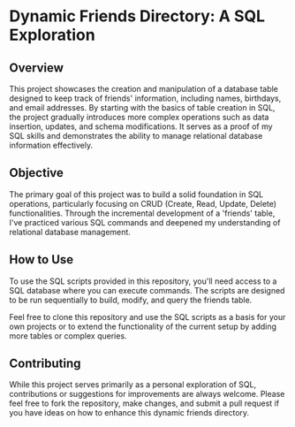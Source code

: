 # Dynamic Friends Directory: A SQL Exploration

## Overview
This project showcases the creation and manipulation of a database table designed to keep track of friends' information, including names, birthdays, and email addresses. By starting with the basics of table creation in SQL, the project gradually introduces more complex operations such as data insertion, updates, and schema modifications. It serves as a proof of my SQL skills and demonstrates the ability to manage relational database information effectively.

## Objective
The primary goal of this project was to build a solid foundation in SQL operations, particularly focusing on CRUD (Create, Read, Update, Delete) functionalities. Through the incremental development of a 'friends' table, I've practiced various SQL commands and deepened my understanding of relational database management.

## How to Use
To use the SQL scripts provided in this repository, you'll need access to a SQL database where you can execute commands. The scripts are designed to be run sequentially to build, modify, and query the friends table.

Feel free to clone this repository and use the SQL scripts as a basis for your own projects or to extend the functionality of the current setup by adding more tables or complex queries.

## Contributing
While this project serves primarily as a personal exploration of SQL, contributions or suggestions for improvements are always welcome. Please feel free to fork the repository, make changes, and submit a pull request if you have ideas on how to enhance this dynamic friends directory.

